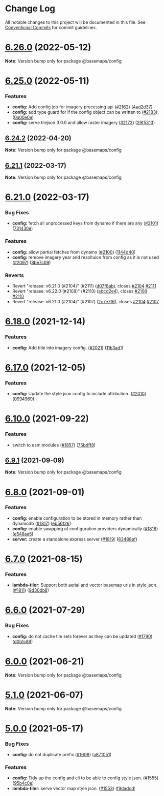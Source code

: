 # Change Log

All notable changes to this project will be documented in this file.
See [Conventional Commits](https://conventionalcommits.org) for commit guidelines.

# [6.26.0](https://github.com/linz/basemaps/compare/v6.25.0...v6.26.0) (2022-05-12)

**Note:** Version bump only for package @basemaps/config





# [6.25.0](https://github.com/linz/basemaps/compare/v6.24.2...v6.25.0) (2022-05-11)


### Features

* **config:** Add config job for imagery processing api ([#2162](https://github.com/linz/basemaps/issues/2162)) ([4ad2d37](https://github.com/linz/basemaps/commit/4ad2d370e7b75c45f4d16842e5399682fee475e0))
* **config:** add type guard for if the config object can be written to ([#2183](https://github.com/linz/basemaps/issues/2183)) ([0a00e0e](https://github.com/linz/basemaps/commit/0a00e0efc30ad4df8e5c49899768ad37d6301152))
* **config:** serve tilejson 3.0.0 and allow raster imagery ([#2173](https://github.com/linz/basemaps/issues/2173)) ([29f5313](https://github.com/linz/basemaps/commit/29f53131e917fa0b3ce6f280e8f9e09f4fe6e957))





## [6.24.2](https://github.com/linz/basemaps/compare/v6.24.1...v6.24.2) (2022-04-20)

**Note:** Version bump only for package @basemaps/config





## [6.21.1](https://github.com/linz/basemaps/compare/v6.21.0...v6.21.1) (2022-03-17)

**Note:** Version bump only for package @basemaps/config





# [6.21.0](https://github.com/linz/basemaps/compare/v6.20.0...v6.21.0) (2022-03-17)


### Bug Fixes

* **config:** fetch all unprocessed keys from dynamo if there are any ([#2101](https://github.com/linz/basemaps/issues/2101)) ([731430e](https://github.com/linz/basemaps/commit/731430e73756f05b2684f5b7ae7bd2852bc0a9b5))


### Features

* **config:** allow partial fetches from dynamo ([#2100](https://github.com/linz/basemaps/issues/2100)) ([1144d40](https://github.com/linz/basemaps/commit/1144d40482a302b6bca522ce105629209860242d))
* **config:** remove imagery year and resoltuion from config as it is not used ([#2097](https://github.com/linz/basemaps/issues/2097)) ([8be7c09](https://github.com/linz/basemaps/commit/8be7c09b9ce64898e5ab54b7fcb74c34405f558e))


### Reverts

* Revert "release: v6.21.0 (#2104)" (#2111) ([d07f8ab](https://github.com/linz/basemaps/commit/d07f8ab4037466b060bf7e83960737554ff064b4)), closes [#2104](https://github.com/linz/basemaps/issues/2104) [#2111](https://github.com/linz/basemaps/issues/2111)
* Revert "release: v6.22.0 (#2108)" (#2110) ([abcd2e4](https://github.com/linz/basemaps/commit/abcd2e4732a6d606eed865f526d6df2e4617aad3)), closes [#2108](https://github.com/linz/basemaps/issues/2108) [#2110](https://github.com/linz/basemaps/issues/2110)
* Revert "release: v6.21.0 (#2104)" (#2107) ([2c7e7f6](https://github.com/linz/basemaps/commit/2c7e7f6686a293995abdeb9604413808f2208bd6)), closes [#2104](https://github.com/linz/basemaps/issues/2104) [#2107](https://github.com/linz/basemaps/issues/2107)





# [6.18.0](https://github.com/linz/basemaps/compare/v6.17.0...v6.18.0) (2021-12-14)


### Features

* **config:** Add title into imagery config. ([#2021](https://github.com/linz/basemaps/issues/2021)) ([11b3ad1](https://github.com/linz/basemaps/commit/11b3ad1df908c3c7231e53795a1e6c58e6083644))





# [6.17.0](https://github.com/linz/basemaps/compare/v6.16.1...v6.17.0) (2021-12-05)


### Features

* **config:** Update the style json config to include attribution. ([#2010](https://github.com/linz/basemaps/issues/2010)) ([0994969](https://github.com/linz/basemaps/commit/0994969657f2b4da8961beba0338b16cf33a338e))





# [6.10.0](https://github.com/linz/basemaps/compare/v6.9.1...v6.10.0) (2021-09-22)


### Features

* switch to esm modules ([#1857](https://github.com/linz/basemaps/issues/1857)) ([75bdff8](https://github.com/linz/basemaps/commit/75bdff8da35104f10f6b6ecf58a2c6006245af6e))





## [6.9.1](https://github.com/linz/basemaps/compare/v6.9.0...v6.9.1) (2021-09-09)

**Note:** Version bump only for package @basemaps/config





# [6.8.0](https://github.com/linz/basemaps/compare/v6.7.0...v6.8.0) (2021-09-01)


### Features

* **config:** enable configuration to be stored in memory rather than dynamodb ([#1817](https://github.com/linz/basemaps/issues/1817)) ([eb56f26](https://github.com/linz/basemaps/commit/eb56f2633c99c5372710ae12fc128a9e7fa7ed7d))
* **config:** enable swapping of configuration providers dynamically ([#1818](https://github.com/linz/basemaps/issues/1818)) ([e548ae5](https://github.com/linz/basemaps/commit/e548ae5219c7a5c6d5c6ed80c9f41c9637c3b554))
* **server:** create a standalone express server ([#1819](https://github.com/linz/basemaps/issues/1819)) ([83488af](https://github.com/linz/basemaps/commit/83488af658a3ed8f3080dd2ea9f120ac3abd2444))





# [6.7.0](https://github.com/linz/basemaps/compare/v6.6.1...v6.7.0) (2021-08-15)


### Features

* **lambda-tiler:** Support both aerial and vector basemap urls in style json. ([#1811](https://github.com/linz/basemaps/issues/1811)) ([9d30db8](https://github.com/linz/basemaps/commit/9d30db82d13bf84690c463644df664ab4c6735ce))





# [6.6.0](https://github.com/linz/basemaps/compare/v6.5.0...v6.6.0) (2021-07-29)


### Bug Fixes

* **config:** do not cache tile sets forever as they can be updated ([#1790](https://github.com/linz/basemaps/issues/1790)) ([d0b1c89](https://github.com/linz/basemaps/commit/d0b1c89ff155004b778ddca3003e3d5ea29e7b7f))





# [6.0.0](https://github.com/linz/basemaps/compare/v5.2.0...v6.0.0) (2021-06-21)

**Note:** Version bump only for package @basemaps/config





# [5.1.0](https://github.com/linz/basemaps/compare/v5.0.3...v5.1.0) (2021-06-07)

**Note:** Version bump only for package @basemaps/config





# [5.0.0](https://github.com/linz/basemaps/compare/v4.24.0...v5.0.0) (2021-05-17)


### Bug Fixes

* **config:** do not duplicate prefix ([#1608](https://github.com/linz/basemaps/issues/1608)) ([a871051](https://github.com/linz/basemaps/commit/a87105151d5bb73dbf1594bf18b3de34b6e42383))


### Features

* **config:** Tidy up the config and cli to be able to config style json. ([#1555](https://github.com/linz/basemaps/issues/1555)) ([95b4c0e](https://github.com/linz/basemaps/commit/95b4c0ed5a42a5b7c6c7884c9bfe24f97e3677e5))
* **lambda-tiler:** serve vector map style json. ([#1553](https://github.com/linz/basemaps/issues/1553)) ([f9dadcd](https://github.com/linz/basemaps/commit/f9dadcdc2369c1ce30432ed231f5be4b466dc9cd))
